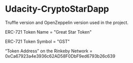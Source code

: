 # Udacity-CryptoStarDapp

Truffle version and OpenZeppelin version used in the project.

ERC-721 Token Name = "Great Star Token"

ERC-721 Token Symbol = "GST"

“Token Address” on the Rinkeby Network = 0xCa67923a4e3936c62AD58F0DbF9ed6793b26c639
